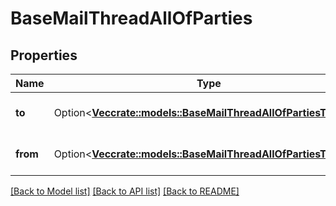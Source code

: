 # BaseMailThreadAllOfParties

## Properties

Name | Type | Description | Notes
------------ | ------------- | ------------- | -------------
**to** | Option<[**Vec<crate::models::BaseMailThreadAllOfPartiesToInner>**](baseMailThread_allOf_parties_to_inner.md)> | Recipients of the mail thread | [optional]
**from** | Option<[**Vec<crate::models::BaseMailThreadAllOfPartiesToInner>**](baseMailThread_allOf_parties_to_inner.md)> | Senders of the mail thread | [optional]

[[Back to Model list]](../README.md#documentation-for-models) [[Back to API list]](../README.md#documentation-for-api-endpoints) [[Back to README]](../README.md)


